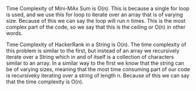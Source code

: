 Time Complexity of Mini-MAx Sum is O(n). This is because a single for loop is used, and we use this for loop to iterate over an array that is of varying size. Because of this we can say the loop will run n times. This is the most complex part of the code, so we say that this is the ceiling or O(n) in other words.

Time Complexity of HackerRank in a String is O(n). The time complexity of this problem is similar to the first, but instead of an array we recursively iterate over a String which in and of itself is a collection of characters similar to an array. In a similar way to the first we know that the string can be of varying sizes, meaning that the most time consuming part of our code is recursiveky iterating over a string of length n. Because of this we can say that the time complexity is O(n).
